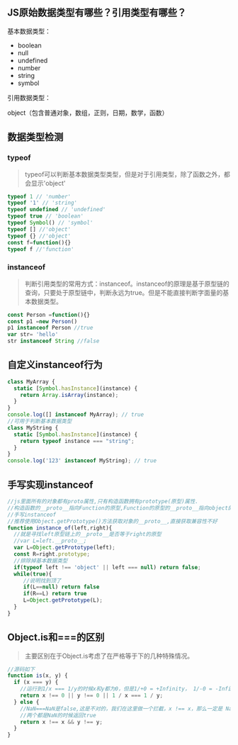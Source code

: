 ## JS原始数据类型有哪些？引用类型有哪些？

基本数据类型：

- boolean
- null
- undefined
- number
- string
- symbol

引用数据类型：

object（包含普通对象，数组，正则，日期，数学，函数）

## 数据类型检测

### typeof

> typeof可以判断基本数据类型类型，但是对于引用类型，除了函数之外，都会显示'object'

```javascript
typeof 1 // 'number'
typeof '1' // 'string'
typeof undefined // 'undefined'
typeof true // 'boolean'
typeof Symbol() // 'symbol'
typeof [] //'object'
typeof {} //'object'
const f=function(){}
typeof f //'function'
```

### instanceof

> 判断引用类型的常用方式：instanceof。instanceof的原理是基于原型链的查询，只要处于原型链中，判断永远为true。但是不能直接判断字面量的基本数据类型。

```javascript
const Person =function(){}
const p1 =new Person()
p1 instanceof Person //true
var str= 'hello'
str instanceof String //false
```

## 自定义instanceof行为

```javascript
class MyArray {  
  static [Symbol.hasInstance](instance) {
    return Array.isArray(instance);
  }
}
console.log([] instanceof MyArray); // true
//可用于判断基本数据类型
class MyString {  
  static [Symbol.hasInstance](instance) {
    return typeof instance === "string";
  }
}
console.log('123' instanceof MyString); // true
```

## 手写实现instanceof

```javascript
//js里面所有的对象都有proto属性,只有构造函数拥有prototype(原型)属性.
//构造函数的__proto__指向Function的原型,Function的原型的__proto__指向object的原型
//手写instanceof
//推荐使用Object.getPrototype()方法获取对象的__proto__,直接获取兼容性不好
function instance_of(left,right){
  //就是寻找left原型链上的__proto__是否等于right的原型
  //var L=left.__proto__;
  var L=Object.getPrototype(left);  
  const R=right.prototype;
  //排除掉基本数据类型
  if(typeof left !== 'object' || left === null) return false;
  while(true){
     //说明找到顶了
     if(L==null) return false
     if(R==L) return true
     L=Object.getPrototype(L);  
  }
}
```

## Object.is和===的区别

> 主要区别在于Object.is考虑了在严格等于下的几种特殊情况。

```javascript
//源码如下
function is(x, y) {
  if (x === y) {
    //运行到1/x === 1/y的时候x和y都为0，但是1/+0 = +Infinity， 1/-0 = -Infinity, 是不一样的
    return x !== 0 || y !== 0 || 1 / x === 1 / y;
  } else {
    //NaN===NaN是false,这是不对的，我们在这里做一个拦截，x !== x，那么一定是 NaN, y 同理
    //两个都是NaN的时候返回true
    return x !== x && y !== y;
  }
}
```

